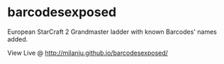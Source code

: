 # barcodesexposed
European StarCraft 2 Grandmaster ladder with known Barcodes' names added.

View Live @ http://milanju.github.io/barcodesexposed/

